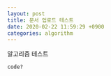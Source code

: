 ```yaml
---
layout: post
title: 문서 업로드 테스트
date: 2020-02-22 11:59:29 +0900
categories: algorithm
---
```


알고리즘 테스트

```
code?
```

